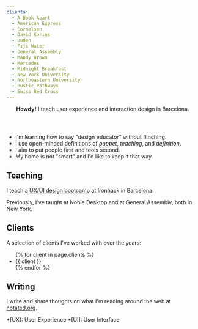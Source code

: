 ```yaml
---
clients:
  - A Book Apart
  - American Express
  - Cornelsen
  - David Korins
  - Duden
  - Fiji Water
  - General Assembly
  - Mandy Brown
  - Mercedes
  - Midnight Breakfast
  - New York University
  - Northeastern University
  - Rustic Pathways
  - Swiss Red Cross
---
```


<section class="lede" markdown="1">

<header>
  <strong>Howdy!</strong> I teach user&nbsp;experience and interaction&nbsp;design in&nbsp;Barcelona.
</header>

<div class="rotator" markdown="1">

- I'm learning how to say "design&nbsp;educator" without&nbsp;flinching.
- I use open-minded definitions of *puppet*, *teaching*, and&nbsp;*definition*.
- I aim to put people first and tools&nbsp;second.
- My home is not "smart" and I'd like to keep&nbsp;it that&nbsp;way.

</div>

<script>
(function() {
  const $rotator = document.querySelector('.rotator');
  const $list = $rotator.querySelector('ul');

  $rotator.classList.add('enabled');
  $list.firstElementChild.classList.add('active');

  $list.addEventListener('click', function() {
    const $current = $list.querySelector('.active');
    const $next = $current.nextElementSibling || $list.firstElementChild;

    $current.classList.remove('active');
    $next.classList.add('active');
  });
})();
</script>

</section>


Teaching
--------

I teach a [UX/UI design bootcamp](https://uxui.cat) at Ironhack in Barcelona.

Previously, I've taught at Noble Desktop and at General Assembly, both in New York.


Clients
-------

A selection of clients I've worked with over the years:

<ul class="listing">
  {% for client in page.clients %}
    <li>{{ client }}</li>
  {% endfor %}
</ul>


Writing
-------

I write and share thoughts on what I'm reading around the web at [notated.org](http://notated.org).



*[UX]: User Experience
*[UI]: User Interface
